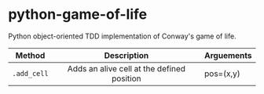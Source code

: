 # python-game-of-life
Python object-oriented TDD implementation of Conway's game of life.

| Method        | Description           | Arguements  |
| ------------- |:-------------:| ------|
|`.add_cell`| Adds an alive cell at the defined position| pos=(x,y) |

